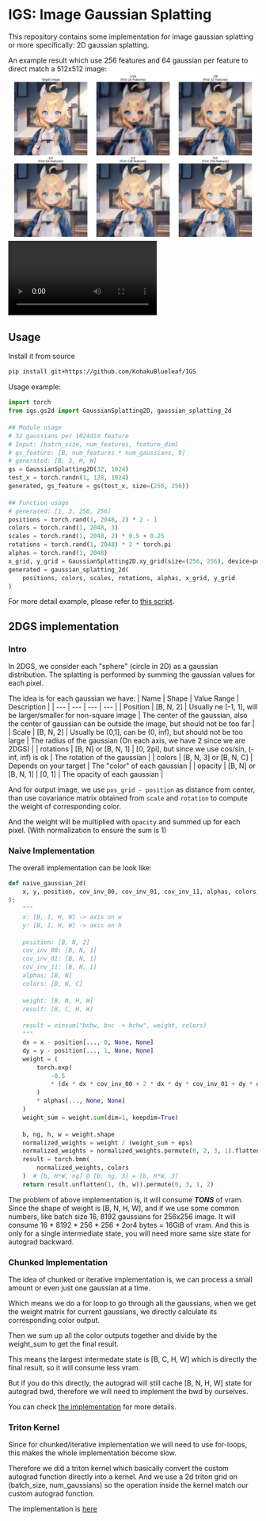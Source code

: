 # IGS: Image Gaussian Splatting

This repository contains some implementation for image gaussian splatting or more specifically: 2D gaussian splatting.

An example result which use 256 features and 64 gaussian per feature to direct match a 512x512 image:
![example result](/images/99.png)
![example result vid](/images/output4.mp4)

## Usage
Install it from source
```bash
pip install git+https://github.com/KohakuBlueleaf/IGS
```

Usage example:
```python
import torch
from igs.gs2d import GaussianSplatting2D, gaussian_splatting_2d

## Module usage
# 32 gaussians per 1024dim feature
# Input: [batch_size, num_features, feature_dim]
# gs_feature: [B, num_features * num_gaussians, 9]
# generated: [B, 3, H, W]
gs = GaussianSplatting2D(32, 1024)
test_x = torch.randn(1, 128, 1024) 
generated, gs_feature = gs(test_x, size=(256, 256))

## Function usage
# generated: [1, 3, 256, 256]
positions = torch.rand(1, 2048, 2) * 2 - 1
colors = torch.rand(1, 2048, 3)
scales = torch.rand(1, 2048, 2) * 0.5 + 0.25
rotations = torch.rand(1, 2048) * 2 * torch.pi
alphas = torch.rand(1, 2048)
x_grid, y_grid = GaussianSplatting2D.xy_grid(size=(256, 256), device=positions.device)
generated = gaussian_splatting_2d(
    positions, colors, scales, rotations, alphas, x_grid, y_grid
)
```

For more detail example, please refer to [this script](/scripts/gs2d_test.py).

## 2DGS implementation

### Intro
In 2DGS, we consider each "sphere" (circle in 2D) as a gaussian distribution. The splatting is performed by summing the gaussian values for each pixel.

The idea is for each gaussian we have:
| Name | Shape | Value Range | Description |
| --- | --- | --- | --- |
| Position | [B, N, 2] | Usually ne [-1, 1], will be larger/smaller for non-square image | The center of the gaussian, also the center of gaussian can be outside the image, but should not be too far |
| Scale | [B, N, 2] | Usually be (0,1], can be (0, inf), but should not be too large | The radius of the gaussian (On each axis, we have 2 since we are 2DGS) |
| rotations | [B, N] or [B, N, 1] | [0, 2pi], but since we use cos/sin, (-inf, inf) is ok | The rotation of the gaussian |
| colors | [B, N, 3] or [B, N, C] | Depends on your target | The "color" of each gaussian |
| opacity | [B, N] or [B, N, 1] | [0, 1] | The opacity of each gaussian |

And for output image, we use `pos_grid - position` as distance from center, than use covariance matrix obtained from `scale` and `rotation` to compute the weight of corresponding color.

And the weight will be multiplied with `opacity` and summed up for each pixel. (With normalization to ensure the sum is 1)

### Naive Implementation
The overall implementation can be look like:
```python
def naive_gaussian_2d(
    x, y, position, cov_inv_00, cov_inv_01, cov_inv_11, alphas, colors, eps=1e-6
):
    """
    x: [B, 1, H, W] -> axis on w
    y: [B, 1, H, W] -> axis on h

    position: [B, N, 2]
    cov_inv_00: [B, N, 1]
    cov_inv_01: [B, N, 1]
    cov_inv_11: [B, N, 1]
    alphas: [B, N]
    colors: [B, N, C]

    weight: [B, N, H, W]
    result: [B, C, H, W]

    result = einsum("bnhw, bnc -> bchw", weight, colors)
    """
    dx = x - position[..., 0, None, None]
    dy = y - position[..., 1, None, None]
    weight = (
        torch.exp(
            -0.5
            * (dx * dx * cov_inv_00 + 2 * dx * dy * cov_inv_01 + dy * dy * cov_inv_11)
        )
        * alphas[..., None, None]
    )
    weight_sum = weight.sum(dim=1, keepdim=True)

    b, ng, h, w = weight.shape
    normalized_weights = weight / (weight_sum + eps)
    normalized_weights = normalized_weights.permute(0, 2, 3, 1).flatten(1, 2)
    result = torch.bmm(
        normalized_weights, colors
    )  # [b, H*W, ng] @ [b, ng, 3] = [b, H*W, 3]
    return result.unflatten(1, (h, w)).permute(0, 3, 1, 2)
```

The problem of above implementation is, it will consume ***TONS*** of vram.
Since the shape of weight is [B, N, H, W], and if we use some common numbers, like batch size 16, 8192 gaussians for 256x256 image.
It will consume 16 * 8192 * 256 * 256 * 2or4 bytes = 16GiB of vram.
And this is only for a single intermediate state, you will need more same size state for autograd backward.

### Chunked Implementation
The idea of chunked or iterative implementation is, we can process a small amount or even just one gaussian at a time.

Which means we do a for loop to go through all the gaussians, when we get the weight matrix for current gaussians, we directly calculate its corresponding color output.

Then we sum up all the color outputs together and divide by the weight_sum to get the final result.

This means the largest intermedate state is [B, C, H, W] which is directly the final result, so it will consume less vram.

But if you do this directly, the autograd will still cache [B, N, H, W] state for autograd bwd, therefore we will need to implement the bwd by ourselves.

You can check [the implementation](/src/igs/gs2d.py) for more details.

### Triton Kernel
Since for chunked/iterative implementation we will need to use for-loops, this makes the whole implementation become slow.

Therefore we did a triton kernel which basically convert the custom autograd function directly into a kernel.
And we use a 2d triton grid on (batch_size, num_gaussians) so the operation inside the kernel match our custom autograd function.

The implementation is [here](/src/igs/gs_triton.py)